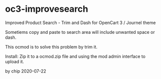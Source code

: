 # oc3-improvesearch
Improved Product Search - Trim and Dash for OpenCart 3 / Journel theme

Sometiems copy and paste to search area will include unwanted space or dash.

This ocmod is to solve this problem by trim it.

Install:
Zip it to a ocmod.zip file and using the mod admin interface to upload it.

by chip 2020-07-22